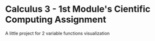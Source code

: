 # Calculus 3 - 1st Module's Cientific Computing Assignment
A little project for 2 variable functions visualization
